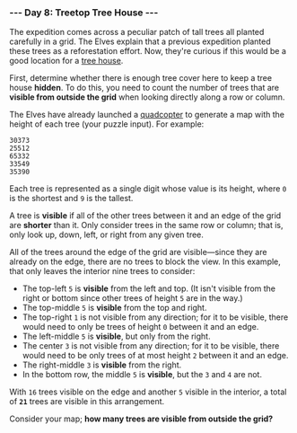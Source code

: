 ### --- Day 8: Treetop Tree House ---

The expedition comes across a peculiar patch of tall trees all planted 
carefully in a grid. The Elves explain that a previous expedition planted 
these trees as a reforestation effort. Now, they're curious if this would 
be a good location for a [tree house](https://en.wikipedia.org/wiki/Tree_house).

First, determine whether there is enough tree cover here to keep a tree 
house **hidden**. To do this, you need to count the number of trees that are 
**visible from outside the grid** when looking directly along a row or column.

The Elves have already launched a [quadcopter](https://en.wikipedia.org/wiki/Quadcopter) to generate a map with the 
height of each tree (your puzzle input). For example:
```
30373
25512
65332
33549
35390
```
Each tree is represented as a single digit whose value is its height, where 
`0` is the shortest and `9` is the tallest.

A tree is **visible** if all of the other trees between it and an edge of the 
grid are **shorter** than it. Only consider trees in the same row or column; 
that is, only look up, down, left, or right from any given tree.

All of the trees around the edge of the grid are visible—since they are 
already on the edge, there are no trees to block the view. In this example, 
that only leaves the interior nine trees to consider:

- The top-left `5` is **visible** from the left and top. (It isn't visible 
from the right or bottom since other trees of height `5` are in the 
way.)
- The top-middle `5` is **visible** from the top and right.
- The top-right `1` is not visible from any direction; for it to be 
visible, there would need to only be trees of height `0` between it and 
an edge.
- The left-middle `5` is **visible**, but only from the right.
- The center `3` is not visible from any direction; for it to be visible, 
there would need to be only trees of at most height `2` between it and 
an edge.
- The right-middle `3` is **visible** from the right.
- In the bottom row, the middle `5` is **visible**, but the `3` and `4` are not.

With `16` trees visible on the edge and another `5` visible in the interior, a 
total of **`21`** trees are visible in this arrangement.

Consider your map; **how many trees are visible from outside the grid?**